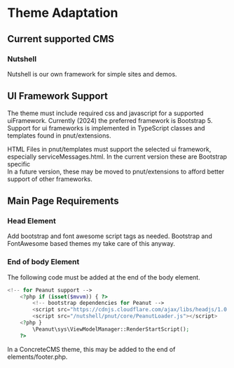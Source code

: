# Theme Adaptation

## Current supported CMS

### Nutshell
Nutshell is our own framework for simple sites and demos.

## UI Framework Support

The theme must include required css and javascript for a supported uiFramework. 
Currently (2024) the preferred framework is Bootstrap 5.  Support for ui frameworks 
is implemented in TypeScript classes and templates found in pnut/extensions.

HTML Files in pnut/templates must support the selected ui framework, especially 
serviceMessages.html.  In the current version these are Bootstrap specific  
In a future version, these may be moved to pnut/extensions to afford better 
support of other frameworks. 

## Main Page Requirements
### Head Element 
Add bootstrap and font awesome script tags as needed. Bootstrap and FontAwesome based 
themes my take care of this anyway.

### End of body Element 
The following code must be added at the end of the body element.
````php
<!-- for Peanut support -->
    <?php if (isset($mvvm)) { ?>
        <!-- bootstrap dependencies for Peanut -->
        <script src="https://cdnjs.cloudflare.com/ajax/libs/headjs/1.0.3/head.load.js" integrity="sha512-XDpsu7o5F1+SqCmdXgSfbx7yPA99X0IQs8RsbiQSrJ4kxOZSlbJtgCJjmVbLiAPKOhnffctq61O/VMlD88GcxA==" crossorigin="anonymous" referrerpolicy="no-referrer"></script>
        <script src="/nutshell/pnut/core/PeanutLoader.js"></script>
    <?php }
        \Peanut\sys\ViewModelManager::RenderStartScript();
    ?>
````
In a ConcreteCMS theme, this may be added to the end of elements/footer.php.